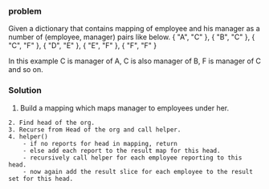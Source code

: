 ### problem 
Given a dictionary that contains mapping of employee and his manager as a number of (employee, manager) pairs like below.
{ "A", "C" },
{ "B", "C" },
{ "C", "F" },
{ "D", "E" },
{ "E", "F" },
{ "F", "F" } 

In this example C is manager of A, 
C is also manager of B, F is manager 
of C and so on.

### Solution 

1. Build a mapping which maps manager to employees under her. 
```mapping:map[E:[D] C:[A B] F:[C E]]
2. Find head of the org. 
3. Recurse from Head of the org and call helper. 
4. helper() 
	- if no reports for head in mapping, return
	- else add each report to the result map for this head. 
	- recursively call helper for each employee reporting to this head. 
	- now again add the result slice for each employee to the result set for this head. 
	
